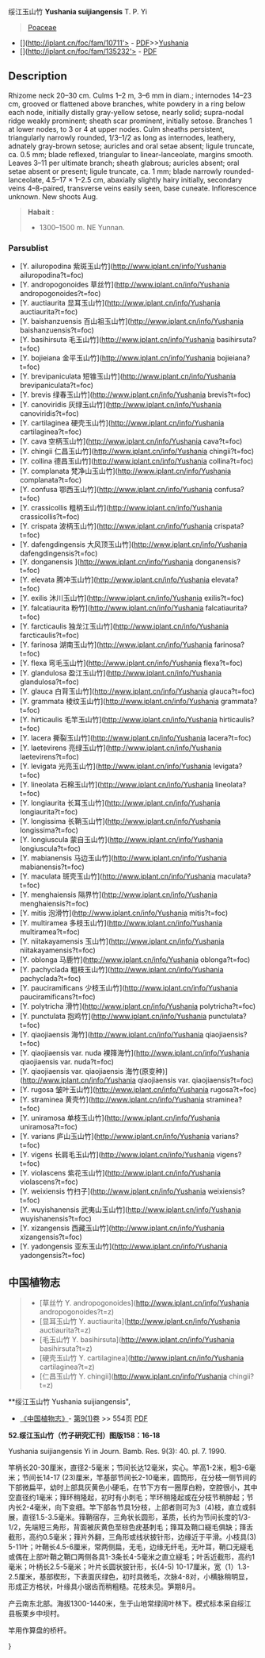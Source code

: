 绥江玉山竹 **Yushania suijiangensis** T. P. Yi

> [Poaceae](http://www.iplant.cn/info/Poaceae?t=foc)
* [](http://iplant.cn/foc/fam/10711'> - [PDF](http://iplant.cn/foc/pdf/Poaceae.pdf)>>[Yushania](http://www.iplant.cn/info/Yushania?t=foc)
* [](http://iplant.cn/foc/fam/135232'> - [PDF](http://www.iplant.cn/foc/pdf/Yushania.pdf)

## Description

Rhizome neck 20–30 cm. Culms 1–2 m, 3–6 mm in diam.; internodes 14–23 cm, grooved or flattened above branches, white powdery in a ring below each node, initially distally gray-yellow setose, nearly solid; supra-nodal ridge weakly prominent; sheath scar prominent, initially setose. Branches 1 at lower nodes, to 3 or 4 at upper nodes. Culm sheaths persistent, triangularly narrowly rounded, 1/3–1/2 as long as internodes, leathery, adnately gray-brown setose; auricles and oral setae absent; ligule truncate, ca. 0.5 mm; blade reflexed, triangular to linear-lanceolate, margins smooth. Leaves 3–11 per ultimate branch; sheath glabrous; auricles absent; oral setae absent or present; ligule truncate, ca. 1 mm; blade narrowly rounded-lanceolate, 4.5–17 × 1–2.5 cm, abaxially slightly hairy initially, secondary veins 4–8-paired, transverse veins easily seen, base cuneate. Inflorescence unknown. New shoots Aug.


> **Habait** : 
>* 1300–1500 m. NE Yunnan.



### Parsublist

* [Y.  ailuropodina  紫斑玉山竹](http://www.iplant.cn/info/Yushania ailuropodina?t=foc)
* [Y.  andropogonoides  草丝竹](http://www.iplant.cn/info/Yushania andropogonoides?t=foc)
* [Y.  auctiaurita  显耳玉山竹](http://www.iplant.cn/info/Yushania auctiaurita?t=foc)
* [Y.  baishanzuensis  百山祖玉山竹](http://www.iplant.cn/info/Yushania baishanzuensis?t=foc)
* [Y.  basihirsuta  毛玉山竹](http://www.iplant.cn/info/Yushania basihirsuta?t=foc)
* [Y.  bojieiana  金平玉山竹](http://www.iplant.cn/info/Yushania bojieiana?t=foc)
* [Y.  brevipaniculata  短锥玉山竹](http://www.iplant.cn/info/Yushania brevipaniculata?t=foc)
* [Y.  brevis  绿春玉山竹](http://www.iplant.cn/info/Yushania brevis?t=foc)
* [Y.  canoviridis  灰绿玉山竹](http://www.iplant.cn/info/Yushania canoviridis?t=foc)
* [Y.  cartilaginea  硬壳玉山竹](http://www.iplant.cn/info/Yushania cartilaginea?t=foc)
* [Y.  cava  空柄玉山竹](http://www.iplant.cn/info/Yushania cava?t=foc)
* [Y.  chingii  仁昌玉山竹](http://www.iplant.cn/info/Yushania chingii?t=foc)
* [Y.  collina  德昌玉山竹](http://www.iplant.cn/info/Yushania collina?t=foc)
* [Y.  complanata  梵净山玉山竹](http://www.iplant.cn/info/Yushania complanata?t=foc)
* [Y.  confusa  鄂西玉山竹](http://www.iplant.cn/info/Yushania confusa?t=foc)
* [Y.  crassicollis  粗柄玉山竹](http://www.iplant.cn/info/Yushania crassicollis?t=foc)
* [Y.  crispata  波柄玉山竹](http://www.iplant.cn/info/Yushania crispata?t=foc)
* [Y.  dafengdingensis  大风顶玉山竹](http://www.iplant.cn/info/Yushania dafengdingensis?t=foc)
* [Y.  donganensis  ](http://www.iplant.cn/info/Yushania donganensis?t=foc)
* [Y.  elevata  腾冲玉山竹](http://www.iplant.cn/info/Yushania elevata?t=foc)
* [Y.  exilis  沐川玉山竹](http://www.iplant.cn/info/Yushania exilis?t=foc)
* [Y.  falcatiaurita  粉竹](http://www.iplant.cn/info/Yushania falcatiaurita?t=foc)
* [Y.  farcticaulis  独龙江玉山竹](http://www.iplant.cn/info/Yushania farcticaulis?t=foc)
* [Y.  farinosa  湖南玉山竹](http://www.iplant.cn/info/Yushania farinosa?t=foc)
* [Y.  flexa  弯毛玉山竹](http://www.iplant.cn/info/Yushania flexa?t=foc)
* [Y.  glandulosa  盈江玉山竹](http://www.iplant.cn/info/Yushania glandulosa?t=foc)
* [Y.  glauca  白背玉山竹](http://www.iplant.cn/info/Yushania glauca?t=foc)
* [Y.  grammata  棱纹玉山竹](http://www.iplant.cn/info/Yushania grammata?t=foc)
* [Y.  hirticaulis  毛竿玉山竹](http://www.iplant.cn/info/Yushania hirticaulis?t=foc)
* [Y.  lacera  撕裂玉山竹](http://www.iplant.cn/info/Yushania lacera?t=foc)
* [Y.  laetevirens  亮绿玉山竹](http://www.iplant.cn/info/Yushania laetevirens?t=foc)
* [Y.  levigata  光亮玉山竹](http://www.iplant.cn/info/Yushania levigata?t=foc)
* [Y.  lineolata  石棉玉山竹](http://www.iplant.cn/info/Yushania lineolata?t=foc)
* [Y.  longiaurita  长耳玉山竹](http://www.iplant.cn/info/Yushania longiaurita?t=foc)
* [Y.  longissima  长鞘玉山竹](http://www.iplant.cn/info/Yushania longissima?t=foc)
* [Y.  longiuscula  蒙自玉山竹](http://www.iplant.cn/info/Yushania longiuscula?t=foc)
* [Y.  mabianensis  马边玉山竹](http://www.iplant.cn/info/Yushania mabianensis?t=foc)
* [Y.  maculata  斑壳玉山竹](http://www.iplant.cn/info/Yushania maculata?t=foc)
* [Y.  menghaiensis  隔界竹](http://www.iplant.cn/info/Yushania menghaiensis?t=foc)
* [Y.  mitis  泡滑竹](http://www.iplant.cn/info/Yushania mitis?t=foc)
* [Y.  multiramea  多枝玉山竹](http://www.iplant.cn/info/Yushania multiramea?t=foc)
* [Y.  niitakayamensis  玉山竹](http://www.iplant.cn/info/Yushania niitakayamensis?t=foc)
* [Y.  oblonga  马鹿竹](http://www.iplant.cn/info/Yushania oblonga?t=foc)
* [Y.  pachyclada  粗枝玉山竹](http://www.iplant.cn/info/Yushania pachyclada?t=foc)
* [Y.  pauciramificans  少枝玉山竹](http://www.iplant.cn/info/Yushania pauciramificans?t=foc)
* [Y.  polytricha  滑竹](http://www.iplant.cn/info/Yushania polytricha?t=foc)
* [Y.  punctulata  抱鸡竹](http://www.iplant.cn/info/Yushania punctulata?t=foc)
* [Y.  qiaojiaensis  海竹](http://www.iplant.cn/info/Yushania qiaojiaensis?t=foc)
* [Y.  qiaojiaensis var. nuda  裸箨海竹](http://www.iplant.cn/info/Yushania qiaojiaensis var. nuda?t=foc)
* [Y.  qiaojiaensis var. qiaojiaensis  海竹(原变种)](http://www.iplant.cn/info/Yushania qiaojiaensis var. qiaojiaensis?t=foc)
* [Y.  rugosa  皱叶玉山竹](http://www.iplant.cn/info/Yushania rugosa?t=foc)
* [Y.  straminea  黄壳竹](http://www.iplant.cn/info/Yushania straminea?t=foc)
* [Y.  uniramosa  单枝玉山竹](http://www.iplant.cn/info/Yushania uniramosa?t=foc)
* [Y.  varians  庐山玉山竹](http://www.iplant.cn/info/Yushania varians?t=foc)
* [Y.  vigens  长肩毛玉山竹](http://www.iplant.cn/info/Yushania vigens?t=foc)
* [Y.  violascens  紫花玉山竹](http://www.iplant.cn/info/Yushania violascens?t=foc)
* [Y.  weixiensis  竹扫子](http://www.iplant.cn/info/Yushania weixiensis?t=foc)
* [Y.  wuyishanensis  武夷山玉山竹](http://www.iplant.cn/info/Yushania wuyishanensis?t=foc)
* [Y.  xizangensis  西藏玉山竹](http://www.iplant.cn/info/Yushania xizangensis?t=foc)
* [Y.  yadongensis  亚东玉山竹](http://www.iplant.cn/info/Yushania yadongensis?t=foc)


## 中国植物志

> * [草丝竹  Y.  andropogonoides](http://www.iplant.cn/info/Yushania andropogonoides?t=z)
> * [显耳玉山竹  Y.  auctiaurita](http://www.iplant.cn/info/Yushania auctiaurita?t=z)
> * [毛玉山竹  Y.  basihirsuta](http://www.iplant.cn/info/Yushania basihirsuta?t=z)
> * [硬壳玉山竹  Y.  cartilaginea](http://www.iplant.cn/info/Yushania cartilaginea?t=z)
> * [仁昌玉山竹  Y.  chingii](http://www.iplant.cn/info/Yushania chingii?t=z)


**绥江玉山竹 Yushania suijiangensis",



* [《中国植物志》](http://www.iplant.cn/frps)- [第9(1)卷](http://www.iplant.cn/frps/vol/9(1)) >> 554页 [PDF](http://www.iplant.cn/frps/pdf/9(1)/554.pdf)


**52.绥江玉山竹（竹子研究汇刊）图版158：16-18**

Yushania suijiangensis Yi in Journ. Bamb. Res. 9(3): 40. pl. 7. 1990.

竿柄长20-30厘米，直径2-5毫米；节间长达12毫米，实心。竿高1-2米，粗3-6毫米；节间长14-17 (23)厘米，竿基部节间长2-10毫米，圆筒形，在分枝一侧节间的下部微扁平，幼时上部具灰黄色小硬毛，在节下方有一圈厚白粉，空腔很小，其中空直径约1毫米；箨环稍隆起，初时有小刺毛；竿环稍隆起或在分枝节稍肿起；节内长2-4毫米，向下变细。竿下部各节具1分枝，上部者则可为3（4)枝，直立或斜展，直径1.5-3.5毫米。箨鞘宿存，三角状长圆形，革质，长约为节间长度的1/3-1/2，先端短三角形，背面被灰黄色至棕色疣基刺毛；箨耳及鞘口繸毛俱缺；箨舌截形，高约0.5毫米；箨片外翻，三角形或线状披针形，边缘近于平滑。小枝具(3) 5-11叶；叶鞘长4.5-6厘米，常两侧扁，无毛，边缘无纤毛，无叶耳，鞘口无繸毛或偶在上部叶鞘之鞘口两侧各具1-3条长4-5毫米之直立繸毛；叶舌近截形，高约1毫米；叶柄长2.5-5毫米；叶片长圆状披针形，长(4-5) 10-17厘米，宽（1）1.3-2.5厘米，基部楔形，下表面灰绿色，初时具微毛，次脉4-8对，小横脉稍明显，形成正方格状，叶缘具小锯齿而稍粗糙。花枝未见。笋期8月。

产云南东北部。海拔1300-1440米，生于山地常绿阔叶林下。模式标本采自绥江县板栗乡中坝村。

竿用作算盘的桥杆。



}